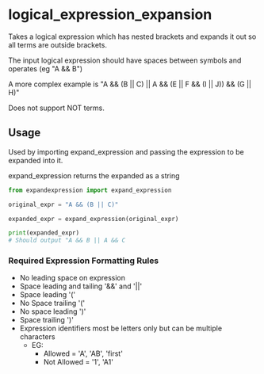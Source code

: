 # logical_expression_expansion

Takes a logical expression which has nested brackets and expands it out so all terms are outside brackets.

The input logical expression should have spaces between symbols and operates (eg "A && B")

A more complex example is "A && (B || C) || A && (E || F && (I || J)) && (G || H)"

Does not support NOT terms.

## Usage

Used by importing expand_expression and passing the expression to be expanded into it.

expand_expression returns the expanded as a string

```python
from expandexpression import expand_expression

original_expr = "A && (B || C)"

expanded_expr = expand_expression(original_expr)

print(expanded_expr)
# Should output "A && B || A && C
```

### Required Expression Formatting Rules

- No leading space on expression
- Space leading and tailing '&&' and '||'
- Space leading '('
- No Space trailing '('
- No space leading ')'
- Space trailing ')'
- Expression identifiers most be letters only but can be multiple characters
    - EG:
        - Allowed = 'A', 'AB', 'first'
        - Not Allowed = '1', 'A1'

 